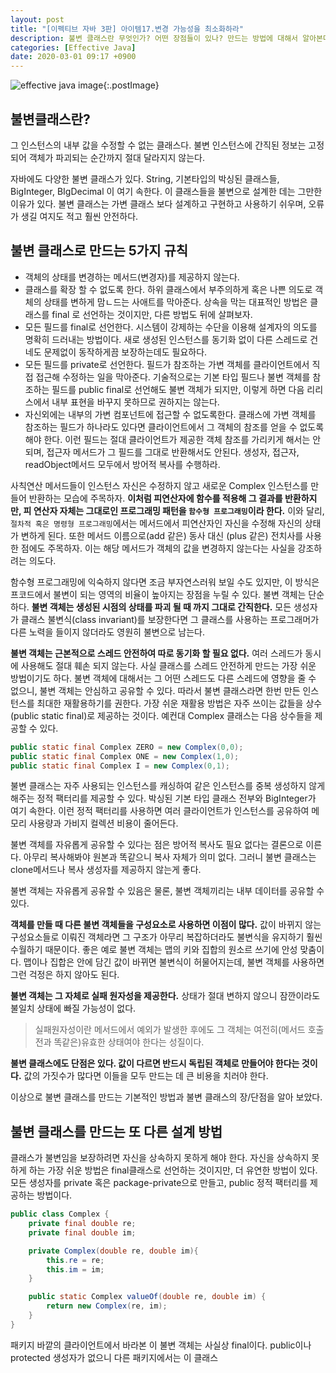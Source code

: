 ```yaml
---
layout: post
title: "[이펙티브 자바 3판] 아이템17.변경 가능성을 최소화하라"
description: 불변 클래스란 무엇인가? 어떤 장점들이 있나? 만드는 방법에 대해서 알아본다.
categories: [Effective Java]
date: 2020-03-01 09:17 +0900
---
```

![effective java image](https://user-images.githubusercontent.com/28615416/75598228-81ca1c00-5add-11ea-9319-e949af4e07cd.png){:.postImage}

## 불변클래스란? 
그 인스턴스의 내부 값을 수정할 수 없는 클래스다. 불변 인스턴스에 간직된 정보는 고정되어 객체가 파괴되는 순간까지 절대 달라지지 않는다. 

자바에도 다양한 불변 클래스가 있다. String, 기본타입의 박싱된 클래스들, BigInteger, BIgDecimal 이 여기 속한다.
이 클래스들을 불변으로 설계한 데는 그만한 이유가 있다. 불변 클래스는 가변 클래스 보다 설계하고 구현하고 사용하기 쉬우며, 오류가 생길 여지도 적고 훨씬 안전하다.

## 불변 클래스로 만드는 5가지 규칙
- 객체의 상태를 변경하는 메서드(변경자)를 제공하지 않는다.
- 클래스를 확장 할 수 없도록 한다. 하위 클래스에서 부주의하게 혹은 나쁜 의도로 객체의 상태를 변하게 맘ㄴ드는 사애트를 막아준다. 상속을 막는 대표적인 방법은 클래스를 final 로 선언하는 것이지만, 다른 방법도 뒤에 살펴보자.
- 모든 필드를 final로 선언한다. 시스템이 강제하는 수단을 이용해 설계자의 의도를 명확히 드러내는 방법이다. 새로 생성된 인스턴스를 동기화 없이 다른 스레드로 건네도 문제없이 동작하게끔 보장하는데도 필요하다.
- 모든 필드를 private로 선언한다. 필드가 참조하는 가변 객체를 클라이언트에서 직접 접근해 수정하는 일을 막아준다. 기술적으로는 기본 타입 필드나 불변 객체를 참조하는 필드를 public final로 선언해도 불변 객체가 되지만, 이렇게 하면 다음 리리스에서 내부 표현을 바꾸지 못하므로 권하지는 않는다.
- 자신외에는 내부의 가변 컴포넌트에 접근할 수 없도록한다. 클래스에 가변 객체를 참조하는 필드가 하나라도 있다면 클라이언트에서 그 객체의 참조를 얻을 수 없도록 해야 한다. 이런 필드는 절대 클라이언트가 제공한 객체 참조를 가리키게 해서는 안되며, 접근자 메서드가 그 필드를 그대로 반환해서도 안된다. 생성자, 접근자, readObject메서드 모두에서 방어적 복사를 수행하라.



사칙연산 메서드들이 인스턴스 자신은 수정하지 않고 새로운 Complex 인스턴스를 만들어 반환하는 모습에 주목하자. **이처럼 피연산자에 함수를 적용해 그 결과를 반환하지만, 피 연산자 자체는 그대로인 프로그래밍 패턴을 `함수형 프로그래밍`이라 한다.** 이와 달리, `절차적 혹은 명령형 프로그래밍`에서는 메서드에서 피연산자인 자신을 수정해 자신의 상태가 변하게 된다. 또한 메서드 이름으로(add 같은) 동사 대신 (plus 같은) 전치사를 사용한 점에도 주목하자. 이는 해당 메서드가 객체의 값을 변경하지 않는다는 사실을 강조하려는 의도다. 

함수형 프로그래밍에 익숙하지 않다면 조금 부자연스러워 보일 수도 있지만, 이 방식은 프코드에서 불변이 되는 영역의 비율이 높아지는 장점을 누릴 수 있다. 불변 객체는 단순하다. **불변 객체는 생성된 시점의 상태를 파괴 될 때 까지 그대로 간직한다.** 모든 생성자가 클래스 불변식(class invariant)를 보장한다면 그 클래스를 사용하는 프로그래머가 다른 노력을 들이지 않더라도 영원히 불변으로 남는다. 

**불변 객체는 근본적으로 스레드 안전하여 따로 동기화 할 필요 없다.** 여러 스레드가 동시에 사용해도 절대 훼손 되지 않는다. 사실 클래스를 스레드 안전하게 만드는 가장 쉬운 방법이기도 하다. 불변 객체에 대해서는 그 어떤 스레드도 다른 스레드에 영향을 줄 수 없으니, 불변 객체는 안심하고 공유할 수 있다. 따라서 불변 클래스라면 한번 만든 인스턴스를 최대한 재활용하기를 권한다. 가장 쉬운 재활용 방법은 자주 쓰이는 값들을 상수(public static final)로 제공하는 것이다. 예컨대 Complex 클래스는 다음 상수들을 제공할 수 있다.
```java
public static final Complex ZERO = new Complex(0,0);
public static final Complex ONE = new Complex(1,0);
public static final Complex I = new Complex(0,1);
```

불변 클래스는 자주 사용되는 인스턴스를 캐싱하여 같은 인스턴스를 중복 생성하지 않게 해주는 정적 팩터리를 제공할 수 있다. 박싱된 기본 타입 클래스 전부와 BigInteger가 여기 속한다. 이런 정적 팩터리를 사용하면 여러 클라이언트가 인스턴스를 공유하여 메모리 사용량과 가비지 컬렉션 비용이 줄어든다. 

불변 객체를 자유롭게 공유할 수 있다는 점은 방어적 복사도 필요 없다는 결론으로 이른다. 아무리 복사해봐야 원본과 똑같으니 복사 자체가 의미 없다. 그러니 불변 클래스는 clone메서드나 복사 생성자를 제공하지 않는게 좋다. 

불변 객체는 자유롭게 공유할 수 있음은 물론, 불변 객체끼리는 내부 데이터를 공유할 수 있다. 

**객체를 만들 때 다른 불변 객체들을 구성요소로 사용하면 이점이 많다.** 값이 바뀌지 않는 구성요소들로 이뤄진 객체라면 그 구조가 아무리 복잡하더라도 불변식을 유지하기 훨씬 수월하기 때문이다. 좋은 예로 불변 객체는 맵의 키와 집합의 원소르 쓰기에 안성 맞춤이다. 맵이나 집합은 안에 담긴 값이 바뀌면 불변식이 허물어지는데, 불변 객체를 사용하면 그런 걱정은 하지 않아도 된다.

**불변 객체는 그 자체로 실패 원자성을 제공한다.** 상태가 절대 변하지 않으니 잠깐이라도 불일치 상태에 빠질 가능성이 없다.
> 실패원자성이란 메서드에서 예외가 발생한 후에도 그 객체는 여전히(메서드 호출전과 똑같은)유효한 상태여야 한다는 성질이다.

**불변 클래스에도 단점은 있다. 값이 다르면 반드시 독립된 객체로 만들어야 한다는 것이다.** 값의 가짓수가 많다면 이들을 모두 만드는 데 큰 비용을 치러야 한다.

이상으로 불변 클래스를 만드는 기본적인 방법과 불변 클래스의 장/단점을 알아 보았다.

## 불변 클래스를 만드는 또 다른 설계 방법 
클래스가 불변임을 보장하려면 자신을 상속하지 못하게 해야 한다. 자신을 상속하지 못하게 하는 가장 쉬운 방법은 final클래스로 선언하는 것이지만, 더 유연한 방법이 있다. 모든 생성자를 private 혹은 package-private으로 만들고, public 정적 팩터리를 제공하는 방법이다. 
```java
public class Complex {
    private final double re;
    private final double im;

    private Complex(double re, double im){
        this.re = re;
        this.im = im;
    }

    public static Complex valueOf(double re, double im) {   
        return new Complex(re, im);
    }
}
```
패키지 바깥의 클라이언트에서 바라본 이 불변 객체는 사실상 final이다. public이나 protected 생성자가 없으니 다른 패키지에서는 이 클래스